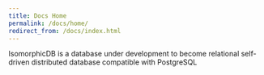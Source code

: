 ```yaml
---
title: Docs Home
permalink: /docs/home/
redirect_from: /docs/index.html
---
```


IsomorphicDB is a database under development to become relational self-driven distributed database compatible with PostgreSQL
